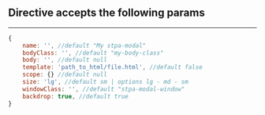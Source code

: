 ## Directive accepts the following params
-----------------------------------------

```js
{
    name: '', //default "My stpa-modal"
    bodyClass: '', //default "my-body-class"
    body: '', //default null
    template: 'path_to_html/file.html', //default false
    scope: {} //default null 
    size: 'lg', //default sm | options lg - md - sm
    windowClass: '', //default "stpa-modal-window"
    backdrop: true, //default true 
}
```
